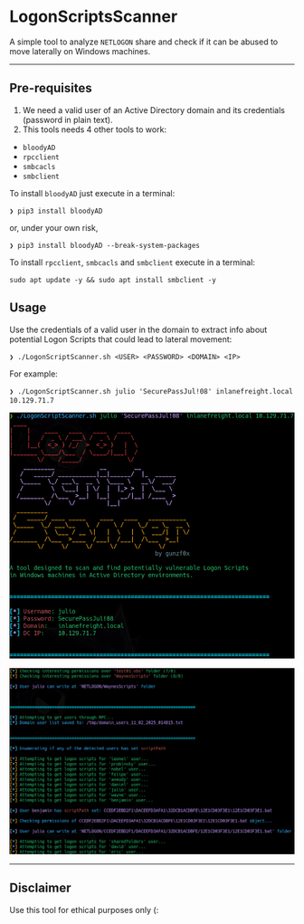 # LogonScriptsScanner

A simple tool to analyze `NETLOGON` share and check if it can be abused to move laterally on Windows machines.

---

## Pre-requisites
1. We need a valid user of an Active Directory domain and its credentials (password in plain text).
2. This tools needs 4 other tools to work:

- `bloodyAD`
- `rpcclient`
- `smbcacls`
- `smbclient`

To install `bloodyAD` just execute in a terminal:

```shell-session
❯ pip3 install bloodyAD
```
or, under your own risk,
```shell-session
❯ pip3 install bloodyAD --break-system-packages
```

To install `rpcclient`, `smbcacls` and `smbclient` execute in a terminal:
```shell-session
sudo apt update -y && sudo apt install smbclient -y
```

## Usage
Use the credentials of a valid user in the domain to extract info about potential Logon Scripts that could lead to lateral movement:
```shell-session
❯ ./LogonScriptScanner.sh <USER> <PASSWORD> <DOMAIN> <IP>
```

For example:
```shell-session
❯ ./LogonScriptScanner.sh julio 'SecurePassJul!08' inlanefreight.local 10.129.71.7
```

![Example 1](images/LogonScriptsScanner_1.png)

![Example 2](images/LogonScriptsScanner_2.png)


---

## Disclaimer
Use this tool for ethical purposes only (:
